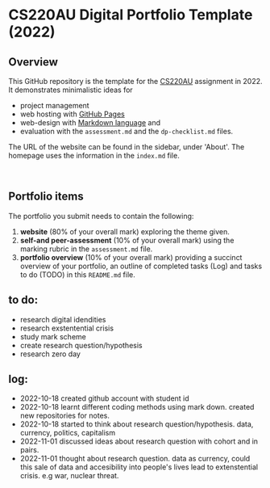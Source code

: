 # CS220AU Digital Portfolio Template (2022)
## Overview
This GitHub repository is the template for the [CS220AU](https://github.com/khofstadter/CS220AU) assignment in 2022. It demonstrates minimalistic ideas for 

- project management
- web hosting with [GitHub Pages](https://pages.github.com/) 
- web-design with [Markdown language](https://guides.github.com/features/mastering-markdown/) and
- evaluation with the `assessment.md` and the `dp-checklist.md` files. 

The URL of the website can be found in the sidebar, under 'About'. The homepage uses the information in the `index.md` file.

<br>

## Portfolio items
The portfolio you submit needs to contain the following:

1. **website** (80% of your overall mark) exploring the theme given.
2. **self-and peer-assessment** (10% of your overall mark) using the marking rubric in the `assessment.md` file.
3. **portfolio overview** (10% of your overall mark) providing a succinct overview of your portfolio, an outline of completed tasks (Log) and tasks to do (TODO) in this `README.md` file.

## to do:
- research digital idendities
- research exstentential crisis
- study mark scheme
- create research question/hypothesis
- research zero day

## log:
- 2022-10-18 created github account with student id
- 2022-10-18 learnt different coding methods using mark down. created new repositories for notes.
- 2022-10-18 started to think about research question/hypothesis. data, currency, politics, capitalism
- 2022-11-01 discussed ideas about research question with cohort and in pairs.
- 2022-11-01 thought about research question. data as currency, could this sale of data and accesibility into people's lives lead to extenstential crisis. e.g war, nuclear threat.
